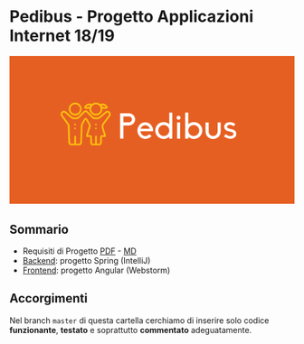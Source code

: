# Pedibus - Progetto Applicazioni Internet 18/19

![Proposta Logo Pedibus](stuff/img/pedibus.png)

## Sommario
- Requisiti di Progetto [PDF](stuff/requirements/AI19_Pedibus.pdf) - [MD](stuff/requirements/README.md)
- [Backend](backend): progetto Spring (IntelliJ)
- [Frontend](frontend): progetto Angular (Webstorm)

## Accorgimenti
Nel branch `master` di questa cartella cerchiamo di inserire solo codice **funzionante**, **testato** e soprattutto **commentato** adeguatamente.
